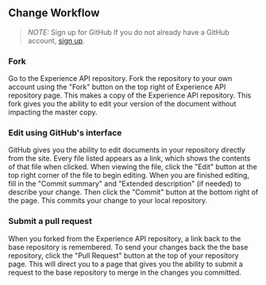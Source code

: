 ## Change Workflow

> _NOTE:_ Sign up for GitHub
> If you do not already have a GitHub account, [sign up](https://github.com/signup/free).

### Fork
Go to the Experience API repository. Fork the repository to your own account using 
the "Fork" button on the top right of Experience API repository page. This makes a 
copy of the Experience API repository. This fork gives you the ability to edit your 
version of the document without impacting the master copy.

### Edit using GitHub's interface
GitHub gives you the ability to edit documents in your repository directly from the 
site. Every file listed appears as a link, which shows the contents of that file when 
clicked. When viewing the file, click the "Edit" button at the top right corner of the 
file to begin editing. When you are finished editing, fill in the "Commit summary" and 
"Extended description" (if needed) to describe your change. Then click the "Commit" 
button at the bottom right of the page. This commits your change to your local repository.

### Submit a pull request
When you forked from the Experience API repository, a link back to the base repository 
is remembered. To send your changes back the the base repository, click the "Pull Request" 
button at the top of your repository page. This will direct you to a page that gives 
you the ability to submit a request to the base repository to merge in the changes you 
committed. 
